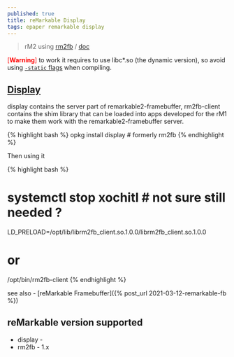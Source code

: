 ```yaml
---
published: true
title: reMarkable Display
tags: epaper remarkable display
---
```

> rM2 using [rm2fb](https://remarkablewiki.com/devel/qt_creator#toolchain) / [doc](https://github.com/ddvk/remarkable2-framebuffer/issues/11)

<span style="color:red">[**Warning**]</span> to work it requires to use libc*.so (the dynamic version), so avoid using [`-static` flags](https://stackoverflow.com/questions/49038088/does-gcc-links-to-libc-a-or-libc-so-by-default/49038236#49038236) when compiling.

## [Display](https://discord.com/channels/385916768696139794/386181213699702786/857681792474546177)
display contains the server part of remarkable2-framebuffer, rm2fb-client contains the shim library that can be loaded into apps developed for the rM1 to make them work with the remarkable2-framebuffer server.

{% highlight bash %}
opkg install display # formerly rm2fb
{% endhighlight %}

Then using it

{% highlight bash %}
# systemctl stop xochitl # not sure still needed ?
LD_PRELOAD=/opt/lib/librm2fb_client.so.1.0.0/librm2fb_client.so.1.0.0 <rmapp>
# or
/opt/bin/rm2fb-client <rmapp>
{% endhighlight %}

see also - [reMarkable Framebuffer]({% post_url 2021-03-12-remarkable-fb %})

## reMarkable version supported
- display - 
- rm2fb - 1.x
